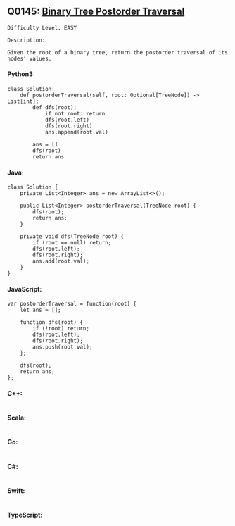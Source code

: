 ## Q0145: [Binary Tree Postorder Traversal](https://leetcode.com/problems/binary-tree-postorder-traversal/)

```
Difficulty Level: EASY
```

```
Description:

Given the root of a binary tree, return the postorder traversal of its nodes' values.
```

#### Python3:

```
class Solution:
    def postorderTraversal(self, root: Optional[TreeNode]) -> List[int]:
        def dfs(root):
            if not root: return
            dfs(root.left)
            dfs(root.right)
            ans.append(root.val)

        ans = []
        dfs(root)
        return ans
```

#### Java:

```
class Solution {
    private List<Integer> ans = new ArrayList<>();

    public List<Integer> postorderTraversal(TreeNode root) {
        dfs(root);
        return ans;
    }

    private void dfs(TreeNode root) {
        if (root == null) return;
        dfs(root.left);
        dfs(root.right);
        ans.add(root.val);
    }
}
```

#### JavaScript:

```
var postorderTraversal = function(root) {
    let ans = [];

    function dfs(root) {
        if (!root) return;
        dfs(root.left);
        dfs(root.right);
        ans.push(root.val);
    };

    dfs(root);
    return ans;
};
```

#### C++:

```

```

#### Scala:

```

```

#### Go:

```

```

#### C#:

```

```

#### Swift:

```

```

#### TypeScript:

```

```